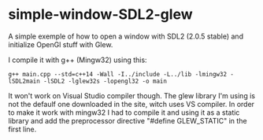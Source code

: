 # simple-window-SDL2-glew
A simple exemple of how to open a window with SDL2 (2.0.5 stable) and initialize OpenGl stuff with Glew.
  
I compile it with g++ (Mingw32) using this:
  
`g++ main.cpp --std=c++14 -Wall -I../include -L../lib -lmingw32 -lSDL2main -lSDL2 -lglew32s -lopengl32 -o main`	
  
It won't work on Visual Studio compiler though. The glew library I'm using is not the defaulf one downloaded in the site, witch uses VS compiler. In order to make it work with mingw32 I had to compile it and using it as a static library and add the preprocessor directive "#define GLEW_STATIC" in the first line.
